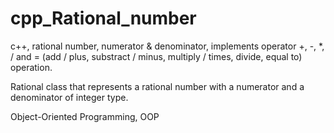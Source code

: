 # cpp_Rational_number
c++, rational number, numerator &amp; denominator, implements operator +, -, *, / and = (add / plus, substract / minus, multiply / times, divide, equal to) operation.


Rational class that represents a rational number with a numerator and a denominator of integer type. 

Object-Oriented Programming, OOP
